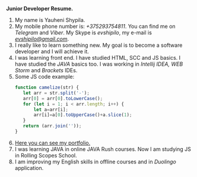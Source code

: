 **Junior Developer Resume.**


1. My name is Yauheni Shypila.
2. My mobile phone number is: *+375293754811*. You can find me on *Telegram* and *Viber*. My Skype is *evshipilo*, my e-mail is *evshipilo@gmail.com*.
3. I really like to learn something new. My goal is to become a software developer and I will achieve it.
4. I was learning front end. I have studied HTML, SCC and JS basics. I have studied  the *JAVA* basics too. I was working in *Intellij IDEA, WEB Storm* and *Brackets* IDEs. 
5. Some JS code example:
    ```javascript
   function camelize(str) {
       let arr = str.split('-');
       arr[0] = arr[0].toLowerCase();
       for (let i = 1; i < arr.length; i++) {
           let a=arr[i];
           arr[i]=a[0].toUpperCase()+a.slice(1);
       }
       return (arr.join(''));
   }
   
   ```
6. [Here  you can see my portfolio.](http://r29735qf.beget.tech/) 
7. I was learning JAVA in online JAVA Rush courses. Now I am studying JS in Rolling Scopes School. 
8. I am improving my English skills in offline courses and in *Duolingo* application.